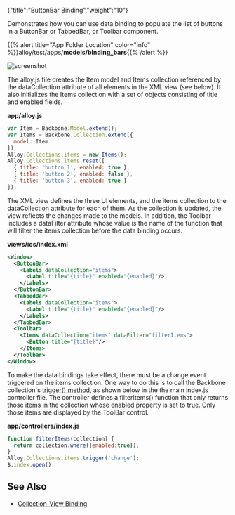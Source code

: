 {"title":"ButtonBar Binding","weight":"10"}

Demonstrates how you can use data binding to populate the list of buttons in a ButtonBar or TabbedBar, or Toolbar component.

{{% alert title="App Folder Location" color="info" %}}alloy/test/apps/**models/binding\_bars**{{% /alert %}}

![screenshot](/Images/appc/download/attachments/41846546/screenshot.png)

The alloy.js file creates the Item model and Items collection referenced by the dataCollection attribute of all elements in the XML view (see below). It also initializes the Items collection with a set of objects consisting of title and enabled fields.

**app/alloy.js**

```javascript
var Item = Backbone.Model.extend();
var Items = Backbone.Collection.extend({
  model: Item
});
Alloy.Collections.items = new Items();
Alloy.Collections.items.reset([
  { title: 'button 1', enabled: true },
  { title: 'button 2', enabled: false },
  { title: 'button 3', enabled: true }
]);
```

The XML view defines the three UI elements, and the items collection to the dataCollection attribute for each of them. As the collection is updated, the view reflects the changes made to the models. In addition, the Toolbar includes a dataFilter attribute whose value is the name of the function that will filter the items collection before the data binding occurs.

**views/ios/index.xml**

```xml
<Window>
  <ButtonBar>
    <Labels dataCollection="items">
      <Label title="{title}" enabled="{enabled}"/>
    </Labels>
  </ButtonBar>
  <TabbedBar>
    <Labels dataCollection="items">
      <Label title="{title}" enabled="{enabled}"/>
    </Labels>
  </TabbedBar>
  <Toolbar>
    <Items dataCollection="items" dataFilter="filterItems">
      <Button title="{title}"/>
    </Items>
  </Toolbar>
</Window>
```

To make the data bindings take effect, there must be a change event triggered on the items collection. One way to do this is to call the Backbone collection's [trigger() method](http://docs.appcelerator.com/backbone/0.9.2/#Events-trigger), as shown below in the the main index.js controller file. The controller defines a filterItems() function that only returns those items in the collection whose enabled property is set to true. Only those items are displayed by the ToolBar control.

**app/controllers/index.js**

```javascript
function filterItems(collection) {
  return collection.where({enabled:true});
}
Alloy.Collections.items.trigger('change');
$.index.open();
```

## See Also

* [Collection-View Binding](#undefined)
